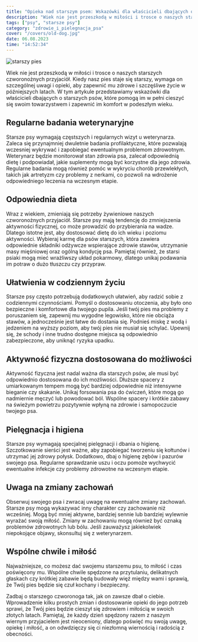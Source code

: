 ```yaml
---
title: "Opieka nad starszym psem: Wskazówki dla właścicieli dbających o starszych czworonogów"
description: "Wiek nie jest przeszkodą w miłości i trosce o naszych starszych czworonożnych przyjaciół. Kiedy nasz pies staje się starszy, wymaga on szczególnej uwagi i opieki, aby zapewnić mu zdrowe i szczęśliwe życie w późniejszych latach. W tym artykule przedstawiamy wskazówki dla właścicieli dbających o starszych psów, które pomogą im w pełni cieszyć się swoim towarzystwem i zapewnić im komfort w podeszłym wieku."
tags: ["psy", "starsze psy"]
category: "zdrowie_i_pielegnacja_psa"
cover: "/covers/old-dog.jpg"
date: 06.08.2023
time: "14:52:34"
---
```


![starszy pies](/covers/old-dog.jpg)

Wiek nie jest przeszkodą w miłości i trosce o naszych starszych czworonożnych przyjaciół. Kiedy nasz pies staje się starszy, wymaga on szczególnej uwagi i opieki, aby zapewnić mu zdrowe i szczęśliwe życie w późniejszych latach. W tym artykule przedstawiamy wskazówki dla właścicieli dbających o starszych psów, które pomogą im w pełni cieszyć się swoim towarzystwem i zapewnić im komfort w podeszłym wieku.

## Regularne badania weterynaryjne

Starsze psy wymagają częstszych i regularnych wizyt u weterynarza. Zaleca się przynajmniej dwuletnie badania profilaktyczne, które pozwalają wczesniej wykrywać i zapobiegać ewentualnym problemom zdrowotnym. Weterynarz będzie monitorował stan zdrowia psa, zalecał odpowiednią dietę i podpowiadał, jakie suplementy mogą być korzystne dla jego zdrowia. Regularne badania mogą również pomóc w wykryciu chorób przewlekłych, takich jak artretyzm czy problemy z nerkami, co pozwoli na wdrożenie odpowiedniego leczenia na wczesnym etapie.

## Odpowiednia dieta

Wraz z wiekiem, zmieniają się potrzeby żywieniowe naszych czworonożnych przyjaciół. Starsze psy mają tendencję do zmniejszenia aktywności fizycznej, co może prowadzić do przybierania na wadze. Dlatego istotne jest, aby dostosować dietę do ich wieku i poziomu aktywności. Wybieraj karmę dla psów starszych, która zawiera odpowiednie składniki odżywcze wspierające zdrowie stawów, utrzymanie masy mięśniowej oraz ogólną kondycję psa. Pamiętaj również, że starsi psiaki mogą mieć wrażliwszy układ pokarmowy, dlatego unikaj podawania im potraw o dużo tłuszczu czy przypraw.

## Ułatwienia w codziennym życiu

Starsze psy często potrzebują dodatkowych ułatwień, aby radzić sobie z codziennymi czynnościami. Pomyśl o dostosowaniu otoczenia, aby było ono bezpieczne i komfortowe dla twojego pupila. Jeśli twój pies ma problemy z poruszaniem się, zapewnij mu wygodne legowisko, które nie obciąża stawów, a jednocześnie jest łatwe do dostania się. Podnieś miskę z wodą i jedzeniem na wyższy poziom, aby twój pies nie musiał się schylać. Upewnij się, że schody i inne trudno dostępne miejsca są odpowiednio zabezpieczone, aby uniknąć ryzyka upadku.

## Aktywność fizyczna dostosowana do możliwości

Aktywność fizyczna jest nadal ważna dla starszych psów, ale musi być odpowiednio dostosowana do ich możliwości. Dłuższe spacery z umiarkowanym tempem mogą być bardziej odpowiednie niż intensywne bieganie czy skakanie. Unikaj forsowania psa do ćwiczeń, które mogą go nadmiernie męczyć lub powodować ból. Wspólne spacery i krótkie zabawy na świeżym powietrzu pozytywnie wpłyną na zdrowie i samopoczucie twojego psa.

## Pielęgnacja i higiena

Starsze psy wymagają specjalnej pielęgnacji i dbania o higienę. Szczotkowanie sierści jest ważne, aby zapobiegać tworzeniu się kołtunów i utrzymać jej zdrowy połysk. Dodatkowo, dbaj o higienę zębów i pazurów swojego psa. Regularne sprawdzanie uszu i oczu pomoże wychwycić ewentualne infekcje czy problemy zdrowotne na wczesnym etapie.

## Uwaga na zmiany zachowań

Obserwuj swojego psa i zwracaj uwagę na ewentualne zmiany zachowań. Starsze psy mogą wykazywać inny charakter czy zachowanie niż wcześniej. Mogą być mniej aktywne, bardziej sennie lub bardziej wylewnie wyrażać swoją miłość. Zmiany w zachowaniu mogą również być oznaką problemów zdrowotnych lub bólu. Jeśli zauważysz jakiekolwiek niepokojące objawy, skonsultuj się z weterynarzem.

## Wspólne chwile i miłość

Najważniejsze, co możesz dać swojemu starszemu psu, to miłość i czas poświęcony mu. Wspólne chwile spędzone na przytulaniu, delikatnych głaskach czy krótkiej zabawie będą budowały więź między wami i sprawią, że Twój pies będzie się czuł kochany i bezpieczny.

Zadbaj o starszego czworonoga tak, jak on zawsze dbał o ciebie. Wprowadzenie kilku prostych zmian i dostosowanie opieki do jego potrzeb sprawi, że Twój pies będzie cieszył się zdrowiem i miłością w swoich złotych latach. Pamiętaj, że każdy dzień spędzony razem z naszym wiernym przyjacielem jest nieoceniony, dlatego poświęć mu swoją uwagę, opiekę i miłość, a on odwdzięczy się ci niezłomną wiernością i radością z obecności.
